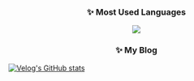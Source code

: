 
<h3 align="center"> ✨ Most Used Languages </h3>

<p align="center">
  <a href="https://github.com/palrang22">
    <img align="center" src="https://github-readme-stats.vercel.app/api/top-langs/?username=palrang22&layout=compact&show_icons=true&show_owner=true&hide_title=false&theme=nord&hide=" />
  </a>
</p>


  <h3 align="center"> ✨ My Blog </h3>

[![Velog's GitHub stats](https://velog-readme-stats.vercel.app/api/badge?name=palrang22)](https://velog.io/@palrang22)



<!--
**palrang22/palrang22** is a ✨ _special_ ✨ repository because its `README.md` (this file) appears on your GitHub profile.

Here are some ideas to get you started:

- 🔭 I’m currently working on ...
- 🌱 I’m currently learning ...
- 👯 I’m looking to collaborate on ...
- 🤔 I’m looking for help with ...
- 💬 Ask me about ...
- 📫 How to reach me: ...
- 😄 Pronouns: ...
- ⚡ Fun fact: ...
-->
